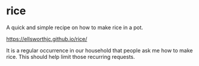 # rice
A quick and simple recipe on how to make rice in a pot.

https://ellsworthjc.github.io/rice/

It is a regular occurrence in our household that people ask me how to make rice. This should help limit those recurring requests.
